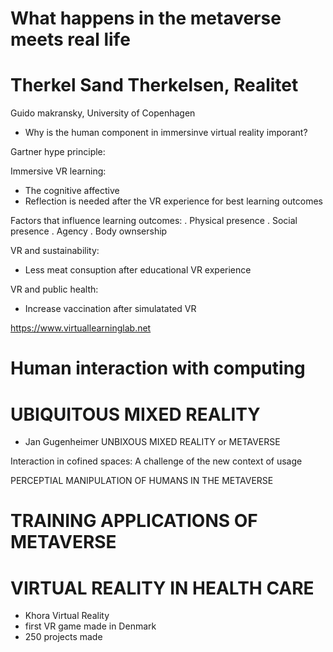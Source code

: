 # What happens in the metaverse meets real life

# Therkel Sand Therkelsen, Realitet
Guido makransky, University of Copenhagen
- Why is the human component in immersinve virtual reality imporant?

Gartner hype principle:

Immersive VR learning:
- The cognitive affective
- Reflection is needed after the VR experience for best learning outcomes

Factors that influence learning outcomes:
. Physical presence
. Social presence
. Agency
. Body ownsership

VR and sustainability:
- Less meat consuption after educational VR experience

VR and public health:
- Increase vaccination after simulatated VR

https://www.virtuallearninglab.net



# Human interaction with computing
# UBIQUITOUS MIXED REALITY
- Jan Gugenheimer
UNBIXOUS MIXED REALITY or METAVERSE

Interaction in cofined spaces:
A challenge of the new context of usage


PERCEPTIAL MANIPULATION OF HUMANS IN THE METAVERSE

# TRAINING APPLICATIONS OF METAVERSE


# VIRTUAL REALITY IN HEALTH CARE
- Khora Virtual Reality
- first VR game made in Denmark
- 250 projects made